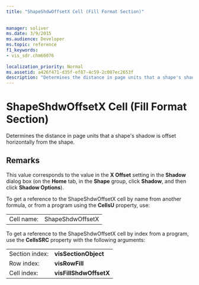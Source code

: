 ```yaml
---
title: "ShapeShdwOffsetX Cell (Fill Format Section)"
 
 
manager: soliver
ms.date: 3/9/2015
ms.audience: Developer
ms.topic: reference
f1_keywords:
- vis_sdr.chm60076
 
localization_priority: Normal
ms.assetid: a426f471-d35f-ef87-4c59-2c007ec2653f
description: "Determines the distance in page units that a shape's shadow is offset horizontally from the shape."
---
```


# ShapeShdwOffsetX Cell (Fill Format Section)

Determines the distance in page units that a shape's shadow is offset horizontally from the shape.
  
## Remarks

This value corresponds to the value in the **X Offset** setting in the **Shadow** dialog box (on the **Home** tab, in the **Shape** group, click **Shadow**, and then click **Shadow Options**).
  
To get a reference to the ShapeShdwOffsetX cell by name from another formula, or from a program using the **CellsU** property, use: 
  
|||
|:-----|:-----|
| Cell name:  <br/> | ShapeShdwOffsetX  <br/> |
   
To get a reference to the ShapeShdwOffsetX cell by index from a program, use the **CellsSRC** property with the following arguments: 
  
|||
|:-----|:-----|
| Section index:  <br/> |**visSectionObject** <br/> |
| Row index:  <br/> |**visRowFill** <br/> |
| Cell index:  <br/> |**visFillShdwOffsetX** <br/> |
   

